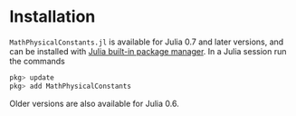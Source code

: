 Installation
============

`MathPhysicalConstants.jl` is available for Julia 0.7 and later versions, and can be
installed with [Julia built-in package manager](https://docs.julialang.org/en/stable/stdlib/Pkg/).  In a Julia session
run the commands

```julia
pkg> update
pkg> add MathPhysicalConstants
```

Older versions are also available for Julia 0.6.
